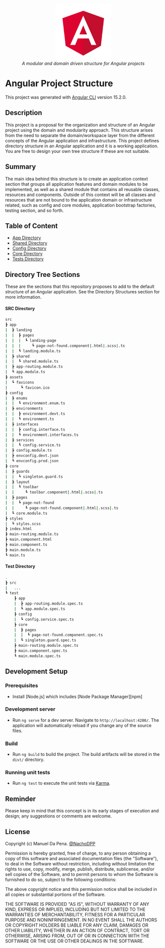 <p align="center">
  <img src="./docs/images/angular.png" alt="angular-logo" width="180px" height="180px"/>
  <br>
  <i>A modular and domain driven structure for Angular projects</i>
  <br>
</p>

# Angular Project Structure

This project was generated with [Angular CLI](https://github.com/angular/angular-cli) version 15.2.0.

## Description

This project is a proposal for the organization and structure of an Angular project using the domain and modularity approach. This structure arises from the need to separate the domain/workspace layer from the different concepts of the Angular application and infrastructure. This project defines directory structure in an Angular application and it is a working application. You are free to design your own tree structure if these are not suitable.

## Summary

The main idea behind this structure is to create an application context section that groups all application features and domain modules to be implemented, as well as a shared module that contains all reusable classes, resources and components. Outside of this context will be all classes and resources that are not bound to the application domain or infrastructure related, such as config and core modules, application bootstrap factories, testing section, and so forth.

## Table of Content

- [App Directory](./docs/app-module.md)
- [Shared Directory](./docs/shared-module.md)
- [Config Directory](./docs/config-module.md)
- [Core Directory](./docs/core-module.md)
- [Tests Directory](./docs/tests-directory.md)

## Directory Tree Sections

These are the sections that this repository proposes to add to the default structure of an Angular application. See the Directory Structures section for more information.

#### SRC Directory

```bash
src
┣ app
|  ┣ landing
|  |  ┣ pages
|  |  |  ┗ landing-page
|  |  |     ┗ page-not-found.component|.html|.scss|.ts
|  |  ┗ landing.module.ts
|  ┣ shared
|  |  ┗ shared.module.ts
|  ┣ app-routing.module.ts
|  ┗ app.module.ts
┣ assets
|  ┗ favicons
|      ┗ favicon.ico
┣ config
|  ┣ enums
|  |  ┗ environment.enum.ts
|  ┣ environments
|  |  ┣ environment.devt.ts
|  |  ┗ environment.ts
|  ┣ interfaces
|  |  ┣ config.interface.ts
|  |  ┗ environment.interfaces.ts
|  ┣ services
|  |  ┗ config.service.ts
|  ┣ config.module.ts
|  ┣ envconfig.devt.json
|  ┗ envconfig.prod.json
┣ core
|  ┣ guards
|  |  ┗ singleton.guard.ts
|  ┣ layout
|  |  ┗ toolbar
|  |     ┗ toolbar.component|.html|.scss|.ts
|  ┣ pages
|  |  ┗ page-not-found
|  |     ┗ page-not-found.component|.html|.scss|.ts
|  ┗ core.module.ts
┣ styles
|  ┗ styles.scss
┣ index.html
┣ main-routing.module.ts
┣ main.component.html
┣ main.component.ts
┣ main.module.ts
┗ main.ts
```

#### Test Directory

```bash
.
┣ src
|   ...
┗ test
    ┣ app
    |  ┣ app-routing.module.spec.ts
    |  ┗ app.module.spec.ts
    ┣ config
    |  ┗ config.service.spec.ts
    ┣ core
    |  ┣ pages
    |  |  ┗ page-not-found.component.spec.ts
    |  ┗ singleton.guard.spec.ts
    ┣ main-routing.module.spec.ts
    ┣ main.component.spec.ts
    ┗ main.module.spec.ts
```

## Development Setup

### Prerequisites

- Install [Node.js] which includes [Node Package Manager][npm]

### Development server

- Run `ng serve` for a dev server. Navigate to `http://localhost:4200/`. The application will automatically reload if you change any of the source files.

### Build

- Run `ng build` to build the project. The build artifacts will be stored in the `dist/` directory.

### Running unit tests

- Run `ng test` to execute the unit tests via [Karma](https://karma-runner.github.io).

## Reminder

Please keep in mind that this concept is in its early stages of execution and design; any suggestions or comments are welcome.

## License

Copyright (c) Manuel Da Pena. [@NachoDPP](https://github.com/NachoDPP "@NachoDPP")

Permission is hereby granted, free of charge, to any person obtaining a copy
of this software and associated documentation files (the "Software"), to deal
in the Software without restriction, including without limitation the rights
to use, copy, modify, merge, publish, distribute, sublicense, and/or sell
copies of the Software, and to permit persons to whom the Software is
furnished to do so, subject to the following conditions:

The above copyright notice and this permission notice shall be included in
all copies or substantial portions of the Software.

THE SOFTWARE IS PROVIDED "AS IS", WITHOUT WARRANTY OF ANY KIND, EXPRESS OR
IMPLIED, INCLUDING BUT NOT LIMITED TO THE WARRANTIES OF MERCHANTABILITY,
FITNESS FOR A PARTICULAR PURPOSE AND NONINFRINGEMENT. IN NO EVENT SHALL THE
AUTHORS OR COPYRIGHT HOLDERS BE LIABLE FOR ANY CLAIM, DAMAGES OR OTHER
LIABILITY, WHETHER IN AN ACTION OF CONTRACT, TORT OR OTHERWISE, ARISING FROM,
OUT OF OR IN CONNECTION WITH THE SOFTWARE OR THE USE OR OTHER DEALINGS IN
THE SOFTWARE.
